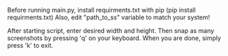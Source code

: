 Before running main.py, install requirments.txt with pip (pip install requirments.txt)
Also, edit "path_to_ss" variable to match your system!

After starting script, enter desired width and height. Then snap as many screenshots by pressing 'q' on your keyboard.
When you are done, simply press 'k' to exit.
